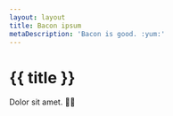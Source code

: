 ```yaml
---
layout: layout
title: Bacon ipsum
metaDescription: 'Bacon is good. :yum:'
---
```


# {{ title }}

Dolor sit amet. 💁‍♂️
